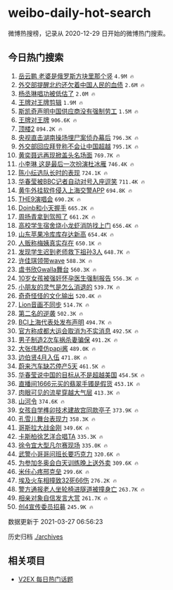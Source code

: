 # weibo-daily-hot-search

微博热搜榜，记录从 2020-12-29 日开始的微博热门搜索。

## 今日热门搜索

<!-- BEGIN -->

1. [岳云鹏 老婆是俄罗斯方块里那个竖](https://s.weibo.com/weibo?q=%E5%B2%B3%E4%BA%91%E9%B9%8F%20%E8%80%81%E5%A9%86%E6%98%AF%E4%BF%84%E7%BD%97%E6%96%AF%E6%96%B9%E5%9D%97%E9%87%8C%E9%82%A3%E4%B8%AA%E7%AB%96&Refer=top) `4.9M 🔥`
1. [外交部提醒北约还欠着中国人民的血债](https://s.weibo.com/weibo?q=%23%E5%A4%96%E4%BA%A4%E9%83%A8%E6%8F%90%E9%86%92%E5%8C%97%E7%BA%A6%E8%BF%98%E6%AC%A0%E7%9D%80%E4%B8%AD%E5%9B%BD%E4%BA%BA%E6%B0%91%E7%9A%84%E8%A1%80%E5%80%BA%23&Refer=top) `2.6M 🔥`
1. [杨丞琳唱功被低估了](https://s.weibo.com/weibo?q=%23%E6%9D%A8%E4%B8%9E%E7%90%B3%E5%94%B1%E5%8A%9F%E8%A2%AB%E4%BD%8E%E4%BC%B0%E4%BA%86%23&Refer=top) `2.0M 🔥`
1. [王牌对王牌剪辑](https://s.weibo.com/weibo?q=%23%E7%8E%8B%E7%89%8C%E5%AF%B9%E7%8E%8B%E7%89%8C%E5%89%AA%E8%BE%91%23&Refer=top) `1.9M 🔥`
1. [斯凯奇声明中国供应商没有强制劳工](https://s.weibo.com/weibo?q=%23%E6%96%AF%E5%87%AF%E5%A5%87%E5%A3%B0%E6%98%8E%E4%B8%AD%E5%9B%BD%E4%BE%9B%E5%BA%94%E5%95%86%E6%B2%A1%E6%9C%89%E5%BC%BA%E5%88%B6%E5%8A%B3%E5%B7%A5%23&Refer=top) `1.5M 🔥`
1. [王牌对王牌](https://s.weibo.com/weibo?q=%E7%8E%8B%E7%89%8C%E5%AF%B9%E7%8E%8B%E7%89%8C&Refer=top) `906.6K 🔥`
1. [顶楼2](https://s.weibo.com/weibo?q=%E9%A1%B6%E6%A5%BC2&Refer=top) `894.2K 🔥`
1. [央视直击湖南操场埋尸案侦办幕后](https://s.weibo.com/weibo?q=%23%E5%A4%AE%E8%A7%86%E7%9B%B4%E5%87%BB%E6%B9%96%E5%8D%97%E6%93%8D%E5%9C%BA%E5%9F%8B%E5%B0%B8%E6%A1%88%E4%BE%A6%E5%8A%9E%E5%B9%95%E5%90%8E%23&Refer=top) `796.3K 🔥`
1. [外交部回应拜登称不会让中国超越](https://s.weibo.com/weibo?q=%23%E5%A4%96%E4%BA%A4%E9%83%A8%E5%9B%9E%E5%BA%94%E6%8B%9C%E7%99%BB%E7%A7%B0%E4%B8%8D%E4%BC%9A%E8%AE%A9%E4%B8%AD%E5%9B%BD%E8%B6%85%E8%B6%8A%23&Refer=top) `795.1K 🔥`
1. [黄奕聂远再现掀盖头名场面](https://s.weibo.com/weibo?q=%23%E9%BB%84%E5%A5%95%E8%81%82%E8%BF%9C%E5%86%8D%E7%8E%B0%E6%8E%80%E7%9B%96%E5%A4%B4%E5%90%8D%E5%9C%BA%E9%9D%A2%23&Refer=top) `769.7K 🔥`
1. [小李琳 这是最后一次扮演杜冰雁](https://s.weibo.com/weibo?q=%E5%B0%8F%E6%9D%8E%E7%90%B3%20%E8%BF%99%E6%98%AF%E6%9C%80%E5%90%8E%E4%B8%80%E6%AC%A1%E6%89%AE%E6%BC%94%E6%9D%9C%E5%86%B0%E9%9B%81&Refer=top) `746.4K 🔥`
1. [陈小纭选队长时的表现](https://s.weibo.com/weibo?q=%23%E9%99%88%E5%B0%8F%E7%BA%AD%E9%80%89%E9%98%9F%E9%95%BF%E6%97%B6%E7%9A%84%E8%A1%A8%E7%8E%B0%23&Refer=top) `724.1K 🔥`
1. [华春莹被BBC记者自动对号入座逗笑](https://s.weibo.com/weibo?q=%23%E5%8D%8E%E6%98%A5%E8%8E%B9%E8%A2%ABBBC%E8%AE%B0%E8%80%85%E8%87%AA%E5%8A%A8%E5%AF%B9%E5%8F%B7%E5%85%A5%E5%BA%A7%E9%80%97%E7%AC%91%23&Refer=top) `711.4K 🔥`
1. [黄牛外挂软件侵入上海交警APP](https://s.weibo.com/weibo?q=%E9%BB%84%E7%89%9B%E5%A4%96%E6%8C%82%E8%BD%AF%E4%BB%B6%E4%BE%B5%E5%85%A5%E4%B8%8A%E6%B5%B7%E4%BA%A4%E8%AD%A6APP&Refer=top) `694.8K 🔥`
1. [THE9演唱会](https://s.weibo.com/weibo?q=THE9%E6%BC%94%E5%94%B1%E4%BC%9A&Refer=top) `690.2K 🔥`
1. [Doinb和小天握手](https://s.weibo.com/weibo?q=%23Doinb%E5%92%8C%E5%B0%8F%E5%A4%A9%E6%8F%A1%E6%89%8B%23&Refer=top) `665.2K 🔥`
1. [周扬青拿到驾照了](https://s.weibo.com/weibo?q=%23%E5%91%A8%E6%89%AC%E9%9D%92%E6%8B%BF%E5%88%B0%E9%A9%BE%E7%85%A7%E4%BA%86%23&Refer=top) `661.2K 🔥`
1. [高校学生宿舍烧小龙虾消防找上门](https://s.weibo.com/weibo?q=%23%E9%AB%98%E6%A0%A1%E5%AD%A6%E7%94%9F%E5%AE%BF%E8%88%8D%E7%83%A7%E5%B0%8F%E9%BE%99%E8%99%BE%E6%B6%88%E9%98%B2%E6%89%BE%E4%B8%8A%E9%97%A8%23&Refer=top) `656.4K 🔥`
1. [山东苹果冷库库存达新高](https://s.weibo.com/weibo?q=%23%E5%B1%B1%E4%B8%9C%E8%8B%B9%E6%9E%9C%E5%86%B7%E5%BA%93%E5%BA%93%E5%AD%98%E8%BE%BE%E6%96%B0%E9%AB%98%23&Refer=top) `654.4K 🔥`
1. [人贩称梅姨真实存在](https://s.weibo.com/weibo?q=%23%E4%BA%BA%E8%B4%A9%E7%A7%B0%E6%A2%85%E5%A7%A8%E7%9C%9F%E5%AE%9E%E5%AD%98%E5%9C%A8%23&Refer=top) `650.1K 🔥`
1. [发现学生迟到老师救下祖孙3人](https://s.weibo.com/weibo?q=%23%E5%8F%91%E7%8E%B0%E5%AD%A6%E7%94%9F%E8%BF%9F%E5%88%B0%E8%80%81%E5%B8%88%E6%95%91%E4%B8%8B%E7%A5%96%E5%AD%993%E4%BA%BA%23&Refer=top) `648.7K 🔥`
1. [许佳琪领带wave](https://s.weibo.com/weibo?q=%23%E8%AE%B8%E4%BD%B3%E7%90%AA%E9%A2%86%E5%B8%A6wave%23&Refer=top) `588.3K 🔥`
1. [虞书欣Gwalla舞台](https://s.weibo.com/weibo?q=%23%E8%99%9E%E4%B9%A6%E6%AC%A3Gwalla%E8%88%9E%E5%8F%B0%23&Refer=top) `560.3K 🔥`
1. [10岁女孩被强奸怀孕医生强制报告](https://s.weibo.com/weibo?q=%2310%E5%B2%81%E5%A5%B3%E5%AD%A9%E8%A2%AB%E5%BC%BA%E5%A5%B8%E6%80%80%E5%AD%95%E5%8C%BB%E7%94%9F%E5%BC%BA%E5%88%B6%E6%8A%A5%E5%91%8A%23&Refer=top) `556.3K 🔥`
1. [小朋友的灵气是怎么消退的](https://s.weibo.com/weibo?q=%23%E5%B0%8F%E6%9C%8B%E5%8F%8B%E7%9A%84%E7%81%B5%E6%B0%94%E6%98%AF%E6%80%8E%E4%B9%88%E6%B6%88%E9%80%80%E7%9A%84%23&Refer=top) `539.7K 🔥`
1. [奇奇怪怪的文化输出](https://s.weibo.com/weibo?q=%23%E5%A5%87%E5%A5%87%E6%80%AA%E6%80%AA%E7%9A%84%E6%96%87%E5%8C%96%E8%BE%93%E5%87%BA%23&Refer=top) `520.4K 🔥`
1. [Lion音画不同步](https://s.weibo.com/weibo?q=%23Lion%E9%9F%B3%E7%94%BB%E4%B8%8D%E5%90%8C%E6%AD%A5%23&Refer=top) `514.7K 🔥`
1. [第二名的逆袭](https://s.weibo.com/weibo?q=%E7%AC%AC%E4%BA%8C%E5%90%8D%E7%9A%84%E9%80%86%E8%A2%AD&Refer=top) `502.3K 🔥`
1. [BCI上海代表处发布声明](https://s.weibo.com/weibo?q=%23BCI%E4%B8%8A%E6%B5%B7%E4%BB%A3%E8%A1%A8%E5%A4%84%E5%8F%91%E5%B8%83%E5%A3%B0%E6%98%8E%23&Refer=top) `494.7K 🔥`
1. [官方称成都大运会取消为不实消息](https://s.weibo.com/weibo?q=%E5%AE%98%E6%96%B9%E7%A7%B0%E6%88%90%E9%83%BD%E5%A4%A7%E8%BF%90%E4%BC%9A%E5%8F%96%E6%B6%88%E4%B8%BA%E4%B8%8D%E5%AE%9E%E6%B6%88%E6%81%AF&Refer=top) `492.5K 🔥`
1. [男子制造2次车祸杀妻骗保](https://s.weibo.com/weibo?q=%23%E7%94%B7%E5%AD%90%E5%88%B6%E9%80%A02%E6%AC%A1%E8%BD%A6%E7%A5%B8%E6%9D%80%E5%A6%BB%E9%AA%97%E4%BF%9D%23&Refer=top) `491.2K 🔥`
1. [大张伟模仿papi酱](https://s.weibo.com/weibo?q=%23%E5%A4%A7%E5%BC%A0%E4%BC%9F%E6%A8%A1%E4%BB%BFpapi%E9%85%B1%23&Refer=top) `489.0K 🔥`
1. [边伯贤4月入伍](https://s.weibo.com/weibo?q=%23%E8%BE%B9%E4%BC%AF%E8%B4%A44%E6%9C%88%E5%85%A5%E4%BC%8D%23&Refer=top) `471.8K 🔥`
1. [蔚来汽车缺芯停产5天](https://s.weibo.com/weibo?q=%E8%94%9A%E6%9D%A5%E6%B1%BD%E8%BD%A6%E7%BC%BA%E8%8A%AF%E5%81%9C%E4%BA%A75%E5%A4%A9&Refer=top) `461.5K 🔥`
1. [华春莹说中国的目标从不是超越美国](https://s.weibo.com/weibo?q=%23%E5%8D%8E%E6%98%A5%E8%8E%B9%E8%AF%B4%E4%B8%AD%E5%9B%BD%E7%9A%84%E7%9B%AE%E6%A0%87%E4%BB%8E%E4%B8%8D%E6%98%AF%E8%B6%85%E8%B6%8A%E7%BE%8E%E5%9B%BD%23&Refer=top) `454.5K 🔥`
1. [直播间1666元买的翡翠手镯是假货](https://s.weibo.com/weibo?q=%23%E7%9B%B4%E6%92%AD%E9%97%B41666%E5%85%83%E4%B9%B0%E7%9A%84%E7%BF%A1%E7%BF%A0%E6%89%8B%E9%95%AF%E6%98%AF%E5%81%87%E8%B4%A7%23&Refer=top) `453.1K 🔥`
1. [肉眼可见的流星穿越大气层](https://s.weibo.com/weibo?q=%E8%82%89%E7%9C%BC%E5%8F%AF%E8%A7%81%E7%9A%84%E6%B5%81%E6%98%9F%E7%A9%BF%E8%B6%8A%E5%A4%A7%E6%B0%94%E5%B1%82&Refer=top) `413.3K 🔥`
1. [山河令](https://s.weibo.com/weibo?q=%E5%B1%B1%E6%B2%B3%E4%BB%A4&Refer=top) `374.6K 🔥`
1. [女孩自学榫卯技术建故宫同款亭子](https://s.weibo.com/weibo?q=%E5%A5%B3%E5%AD%A9%E8%87%AA%E5%AD%A6%E6%A6%AB%E5%8D%AF%E6%8A%80%E6%9C%AF%E5%BB%BA%E6%95%85%E5%AE%AB%E5%90%8C%E6%AC%BE%E4%BA%AD%E5%AD%90&Refer=top) `373.9K 🔥`
1. [孔雪儿舞台表现力](https://s.weibo.com/weibo?q=%23%E5%AD%94%E9%9B%AA%E5%84%BF%E8%88%9E%E5%8F%B0%E8%A1%A8%E7%8E%B0%E5%8A%9B%23&Refer=top) `358.3K 🔥`
1. [哥斯拉大战金刚](https://s.weibo.com/weibo?q=%E5%93%A5%E6%96%AF%E6%8B%89%E5%A4%A7%E6%88%98%E9%87%91%E5%88%9A&Refer=top) `349.6K 🔥`
1. [卡斯柏徐艺洋合唱TA](https://s.weibo.com/weibo?q=%23%E5%8D%A1%E6%96%AF%E6%9F%8F%E5%BE%90%E8%89%BA%E6%B4%8B%E5%90%88%E5%94%B1TA%23&Refer=top) `335.3K 🔥`
1. [徐令宜大型凡尔赛现场](https://s.weibo.com/weibo?q=%23%E5%BE%90%E4%BB%A4%E5%AE%9C%E5%A4%A7%E5%9E%8B%E5%87%A1%E5%B0%94%E8%B5%9B%E7%8E%B0%E5%9C%BA%23&Refer=top) `335.0K 🔥`
1. [武警小哥哥问班长要巧克力](https://s.weibo.com/weibo?q=%23%E6%AD%A6%E8%AD%A6%E5%B0%8F%E5%93%A5%E5%93%A5%E9%97%AE%E7%8F%AD%E9%95%BF%E8%A6%81%E5%B7%A7%E5%85%8B%E5%8A%9B%23&Refer=top) `320.6K 🔥`
1. [为参加冬奥会白天训练晚上送外卖](https://s.weibo.com/weibo?q=%23%E4%B8%BA%E5%8F%82%E5%8A%A0%E5%86%AC%E5%A5%A5%E4%BC%9A%E7%99%BD%E5%A4%A9%E8%AE%AD%E7%BB%83%E6%99%9A%E4%B8%8A%E9%80%81%E5%A4%96%E5%8D%96%23&Refer=top) `309.6K 🔥`
1. [米佧心疼邢克垒](https://s.weibo.com/weibo?q=%23%E7%B1%B3%E4%BD%A7%E5%BF%83%E7%96%BC%E9%82%A2%E5%85%8B%E5%9E%92%23&Refer=top) `299.6K 🔥`
1. [埃及火车相撞致32死66伤](https://s.weibo.com/weibo?q=%23%E5%9F%83%E5%8F%8A%E7%81%AB%E8%BD%A6%E7%9B%B8%E6%92%9E%E8%87%B432%E6%AD%BB66%E4%BC%A4%23&Refer=top) `276.2K 🔥`
1. [警方通报老人坐轮椅进隧道被撞身亡](https://s.weibo.com/weibo?q=%E8%AD%A6%E6%96%B9%E9%80%9A%E6%8A%A5%E8%80%81%E4%BA%BA%E5%9D%90%E8%BD%AE%E6%A4%85%E8%BF%9B%E9%9A%A7%E9%81%93%E8%A2%AB%E6%92%9E%E8%BA%AB%E4%BA%A1&Refer=top) `263.7K 🔥`
1. [相亲对象自信发言大赏](https://s.weibo.com/weibo?q=%23%E7%9B%B8%E4%BA%B2%E5%AF%B9%E8%B1%A1%E8%87%AA%E4%BF%A1%E5%8F%91%E8%A8%80%E5%A4%A7%E8%B5%8F%23&Refer=top) `261.7K 🔥`
1. [创4宣传委员招募](https://s.weibo.com/weibo?q=%23%E5%88%9B4%E5%AE%A3%E4%BC%A0%E5%A7%94%E5%91%98%E6%8B%9B%E5%8B%9F%23&Refer=top) `245.9K 🔥`

数据更新于 2021-03-27 06:56:23

<!-- END -->

历史归档 [./archives](./archives)

## 相关项目

- [V2EX 每日热门话题](https://github.com/boojack/v2ex-daily-hot-topic)
